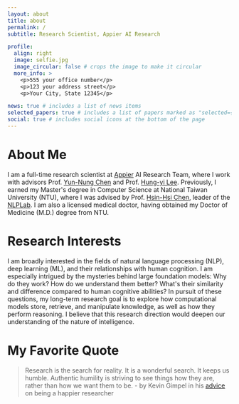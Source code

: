 ```yaml
---
layout: about
title: about
permalink: /
subtitle: Research Scientist, Appier AI Research

profile:
  align: right
  image: selfie.jpg
  image_circular: false # crops the image to make it circular
  more_info: >
    <p>555 your office number</p>
    <p>123 your address street</p>
    <p>Your City, State 12345</p>

news: true # includes a list of news items
selected_papers: true # includes a list of papers marked as "selected={true}"
social: true # includes social icons at the bottom of the page
---
```


# About Me
I am a full-time research scientist at [Appier](https://www.appier.com/en/) AI Research Team, where I work with advisors Prof. [Yun-Nung Chen](https://www.csie.ntu.edu.tw/~yvchen/) and Prof. [Hung-yi Lee](https://speech.ee.ntu.edu.tw/~hylee/index.php). Previously, I earned my Master's degree in Computer Science at National Taiwan University (NTU), where I was advised by Prof. [Hsin-Hsi Chen](https://scholar.google.com/citations?user=CRth4q4AAAAJ&hl=en), leader of the [NLPLab](https://nlg.csie.ntu.edu.tw/). I am also a licensed medical doctor, having obtained my Doctor of Medicine (M.D.) degree from NTU.

# Research Interests
I am broadly interested in the fields of natural language processing (NLP), deep learning (ML), and their relationships with human cognition. I am especially intrigued by the mysteries behind large foundation models: Why do they work? How do we understand them better? What's their similarity and difference compared to human cognitive abilities? In pursuit of these questions, my long-term research goal is to explore how computational models store, retrieve, and manipulate knowledge, as well as how they perform reasoning. I believe that this research direction would deepen our understanding of the nature of intelligence.

# My Favorite Quote
> Research is the search for reality. It is a wonderful search. It keeps us humble. Authentic humility is striving to see things how they are, rather than how we want them to be. - by Kevin Gimpel in his [advice](https://home.ttic.edu/~kgimpel/etc/phd-advice.pdf) on being a happier researcher

